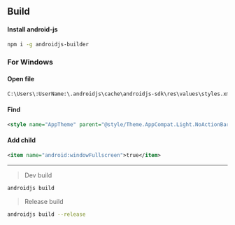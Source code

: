
## Build
#### Install android-js
```bash
npm i -g androidjs-builder
```
### For Windows  
#### Open file
```bash
C:\Users\:UserName:\.androidjs\cache\androidjs-sdk\res\values\styles.xml
```
#### Find
```xml
<style name="AppTheme" parent="@style/Theme.AppCompat.Light.NoActionBar"></style>
```
#### Add child
```xml
<item name="android:windowFullscreen">true</item>
```

---

> Dev build

```bash
androidjs build
```

> Release build

```bash
androidjs build --release
```
